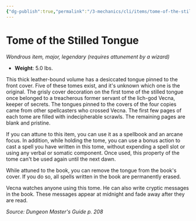 ```yaml
---
{"dg-publish":true,"permalink":"/3-mechanics/cli/items/tome-of-the-stilled-tongue/","tags":["ttrpg-cli/compendium/src/5e/dmg","ttrpg-cli/item/attunement/required","ttrpg-cli/item/rarity/legendary","ttrpg-cli/item/tier/major"]}
---
```


# Tome of the Stilled Tongue
*Wondrous item, major, legendary (requires attunement by a wizard)*  


- **Weight**: 5.0 lbs.

This thick leather-bound volume has a desiccated tongue pinned to the front cover. Five of these tomes exist, and it's unknown which one is the original. The grisly cover decoration on the first tome of the stilled tongue once belonged to a treacherous former servant of the lich-god Vecna, keeper of secrets. The tongues pinned to the covers of the four copies came from other spellcasters who crossed Vecna. The first few pages of each tome are filled with indecipherable scrawls. The remaining pages are blank and pristine.

If you can attune to this item, you can use it as a spellbook and an arcane focus. In addition, while holding the tome, you can use a bonus action to cast a spell you have written in this tome, without expending a spell slot or using any verbal or somatic component. Once used, this property of the tome can't be used again until the next dawn.

While attuned to the book, you can remove the tongue from the book's cover. If you do so, all spells written in the book are permanently erased.

Vecna watches anyone using this tome. He can also write cryptic messages in the book. These messages appear at midnight and fade away after they are read.

*Source: Dungeon Master's Guide p. 208*